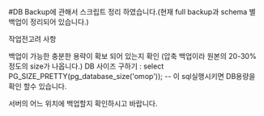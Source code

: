 #DB Backup에 관해서 스크립트 정리 하였습니다.(현재 full backup과 schema 별 백업이 정리되어 있습니다.)

작업전고려 사항



백업이 가능한 충분한 용략이 확보 되어 있는지 확인 (압축 백업이라 원본의 20-30% 정도의 size가 나옵니다.)
DB 사이즈 구하기 : select PG_SIZE_PRETTY(pg_database_size('omop')); -- 이 sql실행시키면 DB용량을 확인 할수 있습니다.


서버의 어느 위치에 백업할지 확인하시고 바랍니다.
